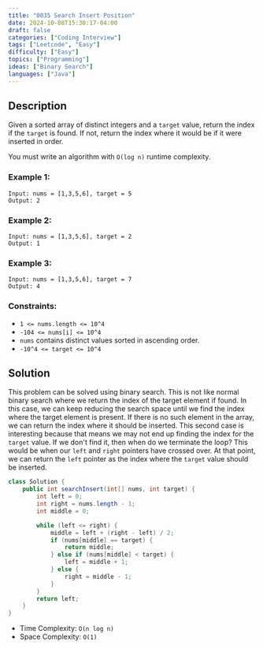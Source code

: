 ```yaml
---
title: "0035 Search Insert Position"
date: 2024-10-08T15:30:17-04:00
draft: false
categories: ["Coding Interview"]
tags: ["Leetcode", "Easy"]
difficulty: ["Easy"]
topics: ["Programming"]
ideas: ["Binary Search"]
languages: ["Java"]
---
```


## Description

Given a sorted array of distinct integers and a `target` value, return the index if the `target` is found. If not, return the index where it would be if it were inserted in order.

You must write an algorithm with `O(log n)` runtime complexity.


### Example 1:

```plaintext
Input: nums = [1,3,5,6], target = 5
Output: 2
```

### Example 2:

```plaintext
Input: nums = [1,3,5,6], target = 2
Output: 1
```

### Example 3:

```plaintext
Input: nums = [1,3,5,6], target = 7
Output: 4
```

### Constraints:

- `1 <= nums.length <= 10^4`
- `-104 <= nums[i] <= 10^4`
- `nums` contains distinct values sorted in ascending order.
- `-10^4 <= target <= 10^4`

## Solution

This problem can be solved using binary search. This is not like normal binary search where we return the index of the target element if found. In this case, we can keep reducing the search space until we find the index where the target element is present. If there is no such element in the array, we can return the index where it should be inserted. This second case is interesting because that means we may not end up finding the index for the `target` value. If we don't find it, then when do we terminate the loop? This would be when our `left` and `right` pointers have crossed over. At that point, we can return the `left` pointer as the index where the `target` value should be inserted.

```java
class Solution {
    public int searchInsert(int[] nums, int target) {
        int left = 0;
        int right = nums.length - 1;
        int middle = 0;

        while (left <= right) {
            middle = left + (right - left) / 2;
            if (nums[middle] == target) {
                return middle;
            } else if (nums[middle] < target) {
                left = middle + 1;
            } else {
                right = middle - 1;
            }
        }
        return left;
    }
}
```

- Time Complexity: `O(n log n)`
- Space Complexity: `O(1)`